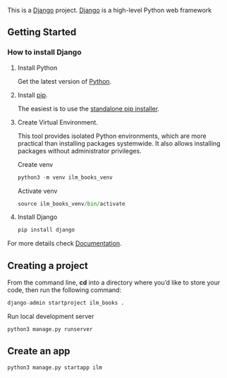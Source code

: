 This is a [Django](https://www.djangoproject.com/) project. [Django](https://www.djangoproject.com/) is a high-level Python web framework

## Getting Started

### How to install Django
1. Install Python

   Get the latest version of [Python](https://www.python.org/downloads/).
3. Install [pip](https://pip.pypa.io/en/stable/).

   The easiest is to use the [standalone pip installer](https://pip.pypa.io/en/latest/installation/).

5. Create Virtual Environment.
   
    This tool provides isolated Python environments, which are more practical than installing
    packages systemwide. It also allows installing packages without administrator privileges.

   Create venv
  
    ```python
    python3 -m venv ilm_books_venv
    ```

    Activate venv
  
    ```python
    source ilm_books_venv/bin/activate
    ```
6. Install Django
  
    ```python
    pip install django
    ```

For more details check [Documentation](https://docs.djangoproject.com/en/5.1/topics/install/).

## Creating a project

  From the command line, **cd** into a directory where you’d like to store your code, then run the following command:

  ```python
  django-admin startproject ilm_books .
  ```

  Run local development server
  
  ```python
  python3 manage.py runserver
  ```
## Create an app

  ```python
  python3 manage.py startapp ilm
  ```
